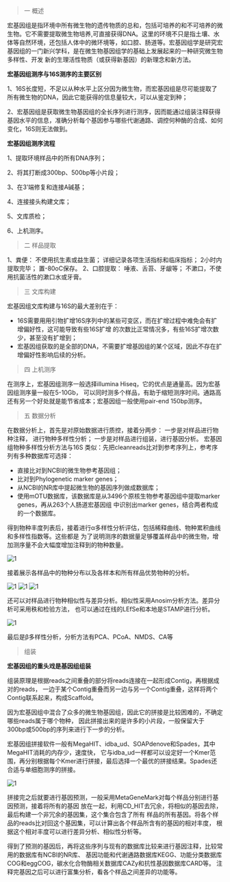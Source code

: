 > 一 概述

宏基因组是指环境中所有微生物的遗传物质的总和，包括可培养的和不可培养的微生物。它不需要提取微生物培养,可直接获得DNA。这里的环境不只是指土壤、水体等自然环境，还包括人体中的微环境等，如口腔、肠道等。宏基因组学是研究宏基因组的一门新兴学科，是在微生物基因组学的基础上发展起来的一种研究微生物多样性、开发
新的生理活性物质（或获得新基因）的新理念和新方法。

**宏基因组测序与16S测序的主要区别**

1、16S长度短，不足以从种水平上区分因为微生物，而宏基因组是尽可能提取了所有微生物的DNA，因此它能获得的信息量较大，可以从鉴定到种；

2、宏基因组是获取微生物基因组的全长序列进行测序，因而能通过组装注释获得基因水平的信息，准确分析每个基因参与哪些代谢通路、调控何种酶的合成、如何变化，16S则无法做到。

**宏基因组测序流程**

1、提取环境样品中的所有DNA序列；

2、将其打断成300bp、500bp等小片段；

3、在3’端修复和连接A碱基；

4、连接接头构建文库；

5、文库质检；

6、上机测序。


> 二 样品提取

1、粪便：
不使用抗生素或益生菌；
详细记录各项生活指标和临床指标；
2小时内提取完毕；
置-80oC保存。
2、口腔提取：
唾液、舌苔、牙龈等；
不漱口，不使用抗菌活性的漱口水或牙膏。

> 三 文库构建

宏基因组文库构建与16S的最大差别在于：
+ 16S需要用用引物扩增16S序列中的某些可变区，而在扩增过程中难免会有扩增偏好性，这可能导致有些16S扩增
的次数比正常情况多，有些16S扩增次数少，甚至没有扩增到；
+ 宏基因组获取的是全部的DNA，不需要扩增基因组的某个区域，因此不存在扩增偏好性影响后续的分析。

> 四 上机测序

在测序上，宏基因组测序一般选择illumina Hiseq，它的优点是通量高。因为宏基因组测序量一般在5-10Gb，
可以同时测多个样品，有助于缩短测序时间。通路高还有另一个好处就是能节省成本；宏基因组一般使用pair-end 150bp测序。
> 五 数据分析 

在数据分析上，首先是对原始数据进行质控，接着分两步：
一步是对样品进行物种注释， 进行物种多样性分析；
一步是对样品进行组装，进行基因分析。
宏基因组物种多样性分析方法与16S 类似：先把cleanreads比对到参考序列上，参考序列有多种数据库可选择：
+ 直接比对到NCBI的微生物参考基因组；
+ 比对到Phylogenetic marker genes；
+ 从NCBI的NR库中提起微生物的基因序列做成数据库；
+ 使用mOTU数据库，该数据库是从3496个原核生物参考基因组中提取marker genes，再从263个人肠道宏基因组
中识别出marker genes，结合两者构成的一个数据库。

得到物种丰度列表后，接着进行α多样性分析评估，包括稀释曲线、物种累积曲线和多样性指数等。这些都是
为了说明测序的数据量足够覆盖样品中的微生物，增加测序量不会大幅度增加注释到的物种数量。

![1](https://github.com/nanshanjin/metagenomics/blob/master/1.PNG)

接着展示各样品中的物种分布以及各样本和所有样品优势物种的分析。

![1](https://github.com/nanshanjin/metagenomics/blob/master/1.PNG)
![1](https://github.com/nanshanjin/metagenomics/blob/master/1.PNG)
![1](https://github.com/nanshanjin/metagenomics/blob/master/1.PNG)

还可以对样品进行物种相似性与差异分析。相似性采用Anosim分析方法。差异分析可采用秩和检验方法，
也可以通过在线的LEfSe和本地是STAMP进行分析。

![1](https://github.com/nanshanjin/metagenomics/blob/master/1.PNG)

最后是β多样性分析，分析方法有PCA、PCoA、NMDS、CA等


> 组装

**宏基因组的重头戏是基因组组装**

组装原理是根据reads之间重叠的部分将reads连接在一起形成Contig，再根据成对的reads，
一边于某个Contig重叠而另一边与另一个Contig重叠，这样将两个Contig联系起来，构成Scaffold。

因为宏基因组中混合了众多的微生物基因组，因此它的拼接是比较困难的，不确定哪些reads属于哪个物种，
因此拼接出来的是许多的小片段，一般保留大于300bp或500bp的序列来进行下一步的分析。

宏基因组拼接软件一般有MegaHIT、idba_ud、SOAPdenove和Spades，其中MegaHIT消耗的内存少，速度快，
它与idba_ud一样都可以设定好一个Kmer范围，再分别根据每个Kmer进行拼接，最后选择一个最优的拼接结果。Spades还合适与单细胞测序的拼接。

![1](https://github.com/nanshanjin/metagenomics/blob/master/gap.PNG)

拼接完之后就要进行基因预测，一般采用MetaGeneMark对每个样品分别进行基因预测，接着将所有的基因
放在一起，利用CD_HIT去冗余，将相似的基因去除，最后构建一个非冗余的基因集，这个集合包含了所有
样品的所有基因。将各个样品的reads比对回这个基因集，可以计算出各个样品所含有的基因的相对丰度，
根据这个相对丰度可以进行差异分析、相似性分析等。

得到了预测的基因后，再将这些序列与现有的数据库比较来进行基因注释，比较常用的数据库有NCBI的NR库、
基因功能和代谢通路数据库KEGG、功能分类数据库COG和eggCOG，碳水化合物酶相关数据库CAZy和抗性基因数据库CARD等。
注释完基因之后可以进行富集分析，看各个样品之间差异的功能等。


